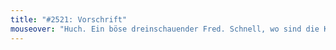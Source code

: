 ```yaml
---
title: "#2521: Vorschrift"
mouseover: "Huch. Ein böse dreinschauender Fred. Schnell, wo sind die Kekse?"
---
```

